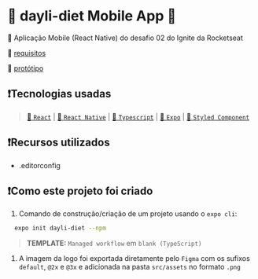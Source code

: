 # 🥓 dayli-diet Mobile App 🥕

🔰 Aplicação Mobile (React Native) do desafio 02 do Ignite da Rocketseat

  🔗 [requisitos](https://efficient-sloth-d85.notion.site/Desafio-02-Daily-Diet-98b7d85ec7e9428aa0f9f3bceed4380f)

  🔗 [protótipo](https://www.figma.com/file/KE3ZA17HLAzs1YL0EQbAoS/Daily-Diet-(Copy)?node-id=0%3A1&t=T4B71NxOS3JnGdhb-0)

## ❗Tecnologias usadas

> [🔗 `React`](https://pt-br.reactjs.org/) | [🔗 `React Native`](https://reactnative.dev/) | [🔗 `Typescript`](https://devdocs.io/typescript/) | [🔗 `Expo`](https://docs.expo.dev/) | [🔗 `Styled Component`](https://styled-components.com/)

## ❗Recursos utilizados

- .editorconfig

## ❗Como este projeto foi criado

1. Comando de construção/criação de um projeto usando o `expo cli`:

  ```sh
    expo init dayli-diet --npm
  ```

  > __TEMPLATE:__ `Managed workflow` em `blank (TypeScript)`

1. A imagem da logo foi exportada diretamente pelo `Figma` com os sufixos `default`, `@2x` e `@3x` e adicionada na pasta `src/assets` no formato `.png`
